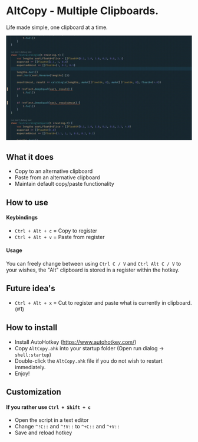 # AltCopy - Multiple Clipboards. 
Life made simple, one clipboard at a time.

![Alt Text](demo.gif)

## What it does
- Copy to an alternative clipboard
- Paste from an alternative clipboard
- Maintain default copy/paste functionality

## How to use
#### Keybindings
- `Ctrl + Alt + c` = Copy to register
- `Ctrl + Alt + v` = Paste from register

#### Usage
You can freely change between using `Ctrl C / V` and `Ctrl Alt C / V` to your wishes, the "Alt" clipboard is stored in a register within the hotkey.

## Future idea's
- `Ctrl + Alt + x` = Cut to register and paste what is currently in clipboard. (#1)

## How to install
- Install AutoHotkey (https://www.autohotkey.com/)
- Copy `AltCopy.ahk` into your startup folder (Open run dialog -> `shell:startup`)
- Double-click the `AltCopy.ahk` file if you do not wish to restart immediately.
- Enjoy!

## Customization
#### If you rather use `Ctrl + Shift + c`
- Open the script in a text editor
- Change `^!C::` and `^!V::` to `^+C::` and `^+V::`
- Save and reload hotkey
